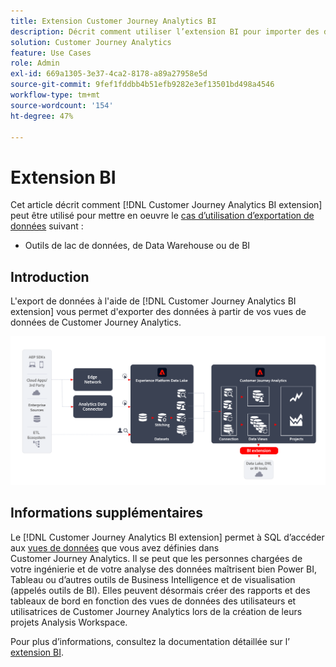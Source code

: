 ```yaml
---
title: Extension Customer Journey Analytics BI
description: Décrit comment utiliser l’extension BI pour importer des données numériques dans vos propres outils de BI ou lac de données en vue de les utiliser avec des jeux de données supplémentaires.
solution: Customer Journey Analytics
feature: Use Cases
role: Admin
exl-id: 669a1305-3e37-4ca2-8178-a89a27958e5d
source-git-commit: 9fef1fddbb4b51efb9282e3ef13501bd498a4546
workflow-type: tm+mt
source-wordcount: '154'
ht-degree: 47%

---
```


# Extension BI

Cet article décrit comment [!DNL Customer Journey Analytics BI extension] peut être utilisé pour mettre en oeuvre le [cas d’utilisation d’exportation de données](overview.md) suivant :

- Outils de lac de données, de Data Warehouse ou de BI

## Introduction

L&#39;export de données à l&#39;aide de [!DNL Customer Journey Analytics BI extension] vous permet d&#39;exporter des données à partir de vos vues de données de Customer Journey Analytics.

![Extension BI](../assets/bi-extension.svg)

## Informations supplémentaires

Le [!DNL Customer Journey Analytics BI extension] permet à SQL d’accéder aux [vues de données](/help/data-views/data-views.md) que vous avez définies dans Customer Journey Analytics. Il se peut que les personnes chargées de votre ingénierie et de votre analyse des données maîtrisent bien Power BI, Tableau ou d’autres outils de Business Intelligence et de visualisation (appelés outils de BI). Elles peuvent désormais créer des rapports et des tableaux de bord en fonction des vues de données des utilisateurs et utilisatrices de Customer Journey Analytics lors de la création de leurs projets Analysis Workspace.

Pour plus d’informations, consultez la documentation détaillée sur l’ [extension BI](../../data-views/bi-extension.md).
